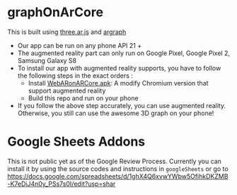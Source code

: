 # graphOnArCore

This is built using [three.ar.js](https://github.com/google-ar/three.ar.js/) and [argraph](https://www.npmjs.com/package/argraph)

* Our app can be run on any phone API 21 +
* The augmented reality part can only run on Google Pixel, Google Pixel 2, Samsung Galaxy S8
* To install our app with augmented reality supports, you have to follow the following steps in the exact orders :
   * Install [WebARonARCore.apk](https://github.com/google-ar/WebARonARCore): A modify Chromium version that support augmented reality
   * Build this repo and run on your phone
* If you follow the above step accurately, you can use augmented reality. Otherwise, you still can use the awesome 3D graph on your phone! 

# Google Sheets Addons
This is not public yet as of the Google Review Process. Currently you can install it by using the source codes and instructions in `googleSheets` or go to https://docs.google.com/spreadsheets/d/1ghX4Q6xvwYWbw5OfihkDKZMB-K7eDiJ4n0y_PSs7s0I/edit?usp=shar

